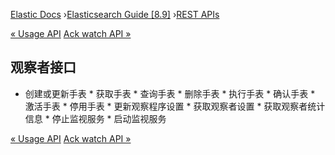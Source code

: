 

[Elastic Docs](/guide/) ›[Elasticsearch Guide [8.9]](index.md) ›[REST
APIs](rest-apis.md)

[« Usage API](usage-api.md) [Ack watch API »](watcher-api-ack-watch.md)

## 观察者接口

* 创建或更新手表 * 获取手表 * 查询手表 * 删除手表 * 执行手表 * 确认手表 * 激活手表 * 停用手表 * 更新观察程序设置 * 获取观察者设置 * 获取观察者统计信息 * 停止监视服务 * 启动监视服务

[« Usage API](usage-api.md) [Ack watch API »](watcher-api-ack-watch.md)
